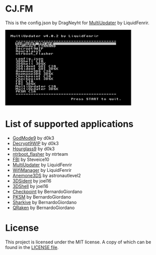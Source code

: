 # CJ.FM
This is the config.json by DragNeyht for [MultiUpdater](https://github.com/LiquidFenrir/MultiUpdater) by LiquidFenrir.

![Screenshot of MultiUpdater with my config](https://raw.githubusercontent.com/DragNeyht/CJ.FM/master/misc/img.png)

# List of supported applications

* [GodMode9](https://github.com/d0k3/GodMode9) by d0k3
* [Decrypt9WIP](https://github.com/d0k3/Decrypt9WIP) by d0k3
* [Hourglass9](https://github.com/d0k3/Hourglass9) by d0k3
* [ntrboot_flasher](https://github.com/ntrteam/ntrboot_flasher) by ntrteam
* [FBI](https://github.com/Steveice10/FBI) by Steveice10
* [MultiUpdater](https://github.com/LiquidFenrir/MultiUpdater) by LiquidFenrir
* [WifiManager](https://github.com/LiquidFenrir/WifiManager) by LiquidFenrir
* [Anemone3DS](https://github.com/astronautlevel2/Anemone3DS) by astronautlevel2
* [3DSident](https://github.com/joel16/3DSident) by joel16
* [3DShell](https://github.com/joel16/3DShell) by joel16
* [Checkpoint](https://github.com/FlagBrew/Checkpoint) by BernardoGiordano
* [PKSM](https://github.com/FlagBrew/PKSM) by BernardoGiordano
* [Sharkive](https://github.com/FlagBrew/Sharkive) by BernardoGiordano
* [QRaken](https://github.com/FlagBrew/QRaken) by BernardoGiordano

# License
This project is licensed under the MIT license. A copy of which can be found in the [LICENSE file](https://github.com/DragNeyht/Multiupdater_config/blob/master/LICENSE).
